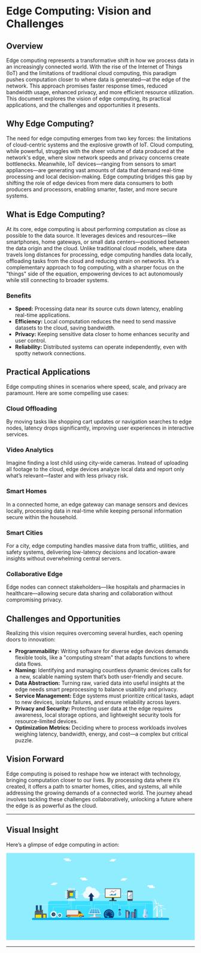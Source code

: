 # Edge Computing: Vision and Challenges

## Overview

Edge computing represents a transformative shift in how we process data in an increasingly connected world. With the rise of the Internet of Things (IoT) and the limitations of traditional cloud computing, this paradigm pushes computation closer to where data is generated—at the edge of the network. This approach promises faster response times, reduced bandwidth usage, enhanced privacy, and more efficient resource utilization. This document explores the vision of edge computing, its practical applications, and the challenges and opportunities it presents.

## Why Edge Computing?

The need for edge computing emerges from two key forces: the limitations of cloud-centric systems and the explosive growth of IoT. Cloud computing, while powerful, struggles with the sheer volume of data produced at the network's edge, where slow network speeds and privacy concerns create bottlenecks. Meanwhile, IoT devices—ranging from sensors to smart appliances—are generating vast amounts of data that demand real-time processing and local decision-making. Edge computing bridges this gap by shifting the role of edge devices from mere data consumers to both producers and processors, enabling smarter, faster, and more secure systems.

## What is Edge Computing?

At its core, edge computing is about performing computation as close as possible to the data source. It leverages devices and resources—like smartphones, home gateways, or small data centers—positioned between the data origin and the cloud. Unlike traditional cloud models, where data travels long distances for processing, edge computing handles data locally, offloading tasks from the cloud and reducing strain on networks. It’s a complementary approach to fog computing, with a sharper focus on the "things" side of the equation, empowering devices to act autonomously while still connecting to broader systems.

### Benefits

- **Speed:** Processing data near its source cuts down latency, enabling real-time applications.
- **Efficiency:** Local computation reduces the need to send massive datasets to the cloud, saving bandwidth.
- **Privacy:** Keeping sensitive data closer to home enhances security and user control.
- **Reliability:** Distributed systems can operate independently, even with spotty network connections.

## Practical Applications

Edge computing shines in scenarios where speed, scale, and privacy are paramount. Here are some compelling use cases:

### Cloud Offloading
By moving tasks like shopping cart updates or navigation searches to edge nodes, latency drops significantly, improving user experiences in interactive services.

### Video Analytics
Imagine finding a lost child using city-wide cameras. Instead of uploading all footage to the cloud, edge devices analyze local data and report only what’s relevant—faster and with less privacy risk.

### Smart Homes
In a connected home, an edge gateway can manage sensors and devices locally, processing data in real-time while keeping personal information secure within the household.

### Smart Cities
For a city, edge computing handles massive data from traffic, utilities, and safety systems, delivering low-latency decisions and location-aware insights without overwhelming central servers.

### Collaborative Edge
Edge nodes can connect stakeholders—like hospitals and pharmacies in healthcare—allowing secure data sharing and collaboration without compromising privacy.

## Challenges and Opportunities

Realizing this vision requires overcoming several hurdles, each opening doors to innovation:

- **Programmability:** Writing software for diverse edge devices demands flexible tools, like a "computing stream" that adapts functions to where data flows.
- **Naming:** Identifying and managing countless dynamic devices calls for a new, scalable naming system that’s both user-friendly and secure.
- **Data Abstraction:** Turning raw, varied data into useful insights at the edge needs smart preprocessing to balance usability and privacy.
- **Service Management:** Edge systems must prioritize critical tasks, adapt to new devices, isolate failures, and ensure reliability across layers.
- **Privacy and Security:** Protecting user data at the edge requires awareness, local storage options, and lightweight security tools for resource-limited devices.
- **Optimization Metrics:** Deciding where to process workloads involves weighing latency, bandwidth, energy, and cost—a complex but critical puzzle.

## Vision Forward

Edge computing is poised to reshape how we interact with technology, bringing computation closer to our lives. By processing data where it’s created, it offers a path to smarter homes, cities, and systems, all while addressing the growing demands of a connected world. The journey ahead involves tackling these challenges collaboratively, unlocking a future where the edge is as powerful as the cloud.

---

## Visual Insight

Here’s a glimpse of edge computing in action:

![Edge Computing in Action](img.gif)

---
